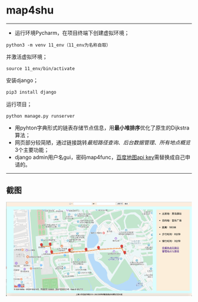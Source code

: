# map4shu
---
- 运行环境Pycharm，在项目终端下创建虚拟环境；
```
python3 -m venv 11_env（11_env为名称自取）
```
  并激活虚拟环境；
```
source 11_env/bin/activate
```
  安装django；
```python
pip3 install django
```
  运行项目；
```
python manage.py runserver
```
- 用pyhton字典形式的链表存储节点信息，用**最小堆排序**优化了原生的Dijkstra算法；
- 网页部分较简陋，通过链接跳转*最短路径查询*、*后台数据管理*、*所有地点概览* 3个主要功能；
- django admin用户名gui，密码map4func，[百度地图api key](https://lbsyun.baidu.com/)需替换成自己申请的。
---
## 截图
![主界面](https://github.com/159fun/map4shu/blob/master/image/%E4%B8%BB%E7%95%8C%E9%9D%A2%E6%88%AA%E5%9B%BE.png?raw=true)
